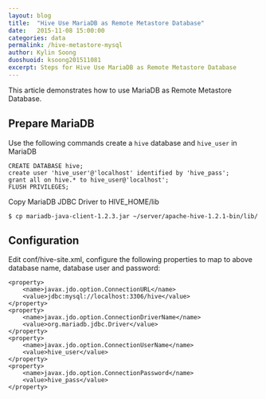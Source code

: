 ```yaml
---
layout: blog
title:  "Hive Use MariaDB as Remote Metastore Database"
date:   2015-11-08 15:00:00
categories: data
permalink: /hive-metastore-mysql
author: Kylin Soong
duoshuoid: ksoong201511081
excerpt: Steps for Hive Use MariaDB as Remote Metastore Database
---
```


This article demonstrates how to use MariaDB as Remote Metastore Database. 

## Prepare MariaDB

Use the following commands create a `hive` database and `hive_user` in MariaDB

~~~
CREATE DATABASE hive;
create user 'hive_user'@'localhost' identified by 'hive_pass';
grant all on hive.* to hive_user@'localhost';
FLUSH PRIVILEGES;
~~~

Copy MariaDB JDBC Driver to HIVE_HOME/lib

~~~
$ cp mariadb-java-client-1.2.3.jar ~/server/apache-hive-1.2.1-bin/lib/
~~~

## Configuration

Edit conf/hive-site.xml, configure the following properties to map to above database name, database user and password:

~~~
<property>
    <name>javax.jdo.option.ConnectionURL</name>
    <value>jdbc:mysql://localhost:3306/hive</value>
</property>
<property>
    <name>javax.jdo.option.ConnectionDriverName</name>
    <value>org.mariadb.jdbc.Driver</value>
</property>
<property>
    <name>javax.jdo.option.ConnectionUserName</name>
    <value>hive_user</value>
</property>
<property>
    <name>javax.jdo.option.ConnectionPassword</name>
    <value>hive_pass</value>
</property>
~~~
